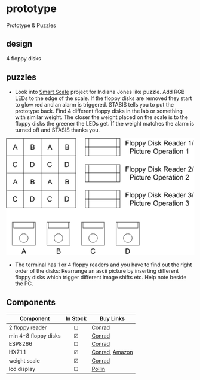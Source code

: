 # prototype
Prototype &amp; Puzzles

## design
4 floppy disks

## puzzles
- Look into [Smart Scale](https://www.instructables.com/id/DIY-Smart-Scale-With-Alarm-Clock-with-Wi-Fi-ESP826/) project for Indiana Jones like puzzle. Add RGB LEDs to the edge of the scale. If the floppy disks are removed they start to glow red and an alarm is triggered. STASIS tells you to put the prototype back. Find 4 different floppy disks in the lab or something with similar weight. The closer the weight placed on the scale is to the floppy disks the greener the LEDs get. If the weight matches the alarm is turned off and STASIS thanks you.

![Computer Puzzle](https://github.com/ubilab-escape/prototype/blob/master/Computer%20Puzzle.png)

- The terminal has 1 or 4 floppy readers and you have to find out the right order of the disks:
Rearrange an ascii picture by inserting different floppy disks which trigger different image shifts etc. Help note beside the PC.


## Components
|Component| In Stock| Buy Links|
|---------|:--------:|---------|
|2 floppy reader|&#9744; | [Conrad](https://www.conrad.com/p/basetech-gen-144-floppy-disk-drive-usb-20-1170561) |
|min 4-8 floppy disks|&#9745;| [Conrad](https://www.conrad.com/p/xlyne-9010000-blank-35-floppy-disk-144-mb-10-pcs-417512) |
|ESP8266|&#9744; | [Conrad](https://www.conrad.de/de/p/entwickler-platine-sbc-nodemcu-esp8266-1613301.html) |
|HX711|&#9745;| [Conrad](https://www.conrad.de/de/p/sparkfun-load-cell-amplifier-hx711-for-weight-measurements-802236777.html), [Amazon](https://www.amazon.de/Ils-Module-Aluminum-Weighing-Arduino/dp/B0769FZ7NB/ref=sr_1_6?__mk_de_DE=%C3%85M%C3%85%C5%BD%C3%95%C3%91&keywords=load+cell&qid=1573472255&sr=8-6) |
|weight scale| &#9745; |[Conrad](https://www.conrad.de/de/p/sparkfun-mini-load-cell-100g-straight-bar-tal221-802236791.html) |
|lcd display|&#9744; | [Pollin](https://www.pollin.de/p/7-17-78-cm-display-set-mit-touchscreen-hdmi-vga-video-810841) |

